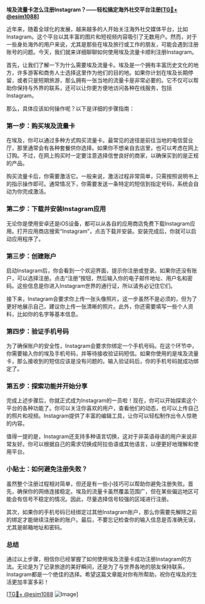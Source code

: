 **埃及流量卡怎么注册Instagram？——轻松搞定海外社交平台注册[[TG💪+ @esim1088](https://t.me/s/esim1088)]**

近年来，随着全球化的发展，越来越多的人开始关注海外社交媒体平台，比如Instagram。这个平台以其丰富的图片和短视频内容吸引了无数用户。然而，对于一些身处海外的用户来说，尤其是那些在埃及旅行或工作的朋友，可能会遇到注册账号的问题。今天，我们就来详细聊聊如何使用埃及流量卡顺利注册Instagram。

首先，让我们了解一下为什么需要埃及流量卡。埃及是一个拥有丰富历史文化的地方，许多游客和商务人士选择这里作为他们的目的地。如果你计划在埃及长期停留，或者只是短期旅游，那么拥有一张当地的流量卡是非常必要的。它不仅可以帮助你保持与外界的联系，还可以让你更方便地访问各种在线服务，包括Instagram。

那么，具体应该如何操作呢？以下是详细的步骤指南：

### 第一步：购买埃及流量卡

在埃及，你可以通过多种方式购买流量卡。最常见的途径是前往当地的电信营业厅，那里通常会有各种套餐供你选择。如果你不想亲自去店里，也可以考虑在网上订购。不过，在网上购买时一定要注意选择信誉良好的商家，以确保买到的是正规的产品。

购买流量卡后，你需要激活它。一般来说，激活过程非常简单，只需按照说明书上的指示操作即可。通常情况下，你需要发送一条特定的短信到指定号码，系统会自动为你完成激活。

### 第二步：下载并安装Instagram应用

无论你是使用安卓还是iOS设备，都可以从各自的应用商店免费下载Instagram应用。打开应用商店搜索“Instagram”，点击下载并安装。安装完成后，你就可以启动应用程序了。

### 第三步：创建账户

启动Instagram后，你会看到一个欢迎界面，提示你注册或登录。如果你还没有账户，可以选择注册。点击“注册”按钮，然后输入你的电子邮件地址、用户名和密码。这些信息是你进入Instagram世界的通行证，所以请务必记住它们。

接下来，Instagram会要求你上传一张头像照片。这一步虽然不是必须的，但为了更好地展示自己，建议你上传一张清晰的照片。此外，你还需要填写一些个人资料，比如你的名字等基本信息。

### 第四步：验证手机号码

为了确保账户的安全性，Instagram会要求你绑定一个手机号码。在这个环节中，你需要输入你的埃及手机号码，并等待接收验证码短信。如果你使用的是埃及流量卡，那么接收到的短信应该是没有问题的。输入验证码后，你的手机号码就成功绑定了。

### 第五步：探索功能并开始分享

完成上述步骤后，你就正式成为Instagram的一员啦！现在，你可以开始探索这个平台的各种功能了。你可以关注你喜欢的用户，查看他们的动态，也可以上传自己的照片和视频。Instagram提供了丰富的编辑工具，让你可以轻松制作出令人惊艳的内容。

值得一提的是，Instagram还支持多种语言切换，这对于非英语母语的用户来说非常友好。你可以根据自己的需求切换成阿拉伯语或其他语言，以便更好地理解和使用平台。

### 小贴士：如何避免注册失败？

虽然整个注册过程相对简单，但还是有一些小技巧可以帮助你避免注册失败。首先，确保你的网络连接稳定。埃及的流量卡虽然覆盖范围广，但在某些偏远地区可能会有信号不稳定的情况。因此，尽量选择信号较强的区域进行注册。

其次，如果你的手机号码已经绑定过其他Instagram账户，那么你需要先解除之前的绑定才能继续注册新的账户。最后，不要忘记检查你的输入信息是否准确无误，尤其是邮箱地址和密码。

### 总结

通过以上步骤，相信你已经掌握了如何使用埃及流量卡成功注册Instagram的方法。无论是为了记录旅途的美好瞬间，还是为了与世界各地的朋友保持联系，Instagram都是一个绝佳的选择。希望这篇文章能对你有所帮助，祝你在埃及的生活更加丰富多彩！

[[TG💪+ @esim1088](https://t.me/s/esim1088) ![Image](https://i.postimg.cc/4NQfJmqS/Snipaste-2025-05-13-00-14-12.png)]